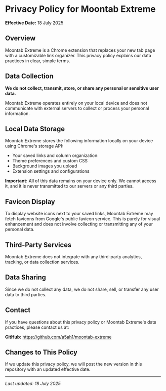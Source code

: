# Privacy Policy for Moontab Extreme

**Effective Date:** 18 July 2025

## Overview

Moontab Extreme is a Chrome extension that replaces your new tab page with a customizable link organizer. This privacy policy explains our data practices in clear, simple terms.

## Data Collection

**We do not collect, transmit, store, or share any personal or sensitive user data.**

Moontab Extreme operates entirely on your local device and does not communicate with external servers to collect or process your personal information.

## Local Data Storage

Moontab Extreme stores the following information locally on your device using Chrome's storage API:

- Your saved links and column organization
- Theme preferences and custom CSS
- Background images you upload
- Extension settings and configurations

**Important:** All of this data remains on your device only. We cannot access it, and it is never transmitted to our servers or any third parties.

## Favicon Display

To display website icons next to your saved links, Moontab Extreme may fetch favicons from Google's public favicon service. This is purely for visual enhancement and does not involve collecting or transmitting any of your personal data.

## Third-Party Services

Moontab Extreme does not integrate with any third-party analytics, tracking, or data collection services.

## Data Sharing

Since we do not collect any data, we do not share, sell, or transfer any user data to third parties.

## Contact

If you have questions about this privacy policy or Moontab Extreme's data practices, please contact us at:

**GitHub:** https://github.com/a5ah1/moontab-extreme

## Changes to This Policy

If we update this privacy policy, we will post the new version in this repository with an updated effective date.

---

*Last updated: 18 July 2025*